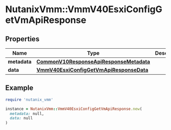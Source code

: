 # NutanixVmm::VmmV40EsxiConfigGetVmApiResponse

## Properties

| Name | Type | Description | Notes |
| ---- | ---- | ----------- | ----- |
| **metadata** | [**CommonV10ResponseApiResponseMetadata**](CommonV10ResponseApiResponseMetadata.md) |  | [optional] |
| **data** | [**VmmV40EsxiConfigGetVmApiResponseData**](VmmV40EsxiConfigGetVmApiResponseData.md) |  | [optional] |

## Example

```ruby
require 'nutanix_vmm'

instance = NutanixVmm::VmmV40EsxiConfigGetVmApiResponse.new(
  metadata: null,
  data: null
)
```

